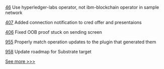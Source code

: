 
[46](https://github.com/hyperledger-labs/fabric-operator/pull/46) Use hyperledger-labs operator, not ibm-blockchain operator in sample network

[407](https://github.com/hyperledger/aries-mobile-agent-react-native/pull/407) Added connection notification to cred offer and presentaions

[406](https://github.com/hyperledger/aries-mobile-agent-react-native/pull/406) Fixed OOB proof stuck on sending screen

[955](https://github.com/hyperledger/firefly/pull/955) Properly match operation updates to the plugin that generated them

[958](https://github.com/hyperledger-labs/solang/pull/958) Update roadmap for Substrate target


[See more >>>](https://start-here.hyperledger.org/pull-requests)
